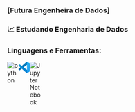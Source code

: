 ### [Futura Engenheira de Dados]

### 📈 Estudando Engenharia de Dados

### Linguagens e Ferramentas:

<img align="left" alt="python" width="26px" src="https://cdn3.iconfinder.com/data/icons/logos-and-brands-adobe/512/267_Python-512.png" />

<img align="left" alt="visual studio code" width="26px" src="https://raw.githubusercontent.com/github/explore/80688e429a7d4ef2fca1e82350fe8e3517d3494d/topics/visual-studio-code/visual-studio-code.png" />

<img align="left" alt="Jupyter Notebook" width="26px" src="https://upload.wikimedia.org/wikipedia/commons/3/38/Jupyter_logo.svg" />

<br />

